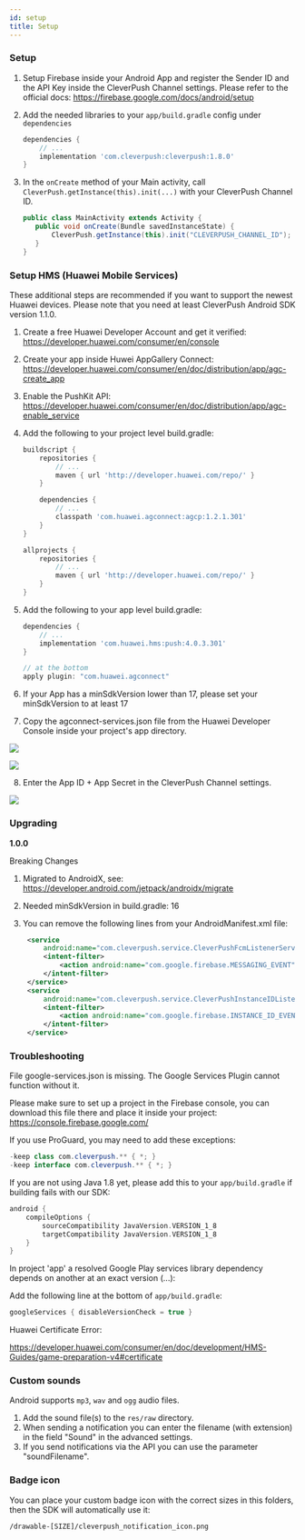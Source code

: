 ```yaml
---
id: setup
title: Setup
---
```


### Setup

1. Setup Firebase inside your Android App and register the Sender ID and the API Key inside the CleverPush Channel settings. Please refer to the official docs: https://firebase.google.com/docs/android/setup

2. Add the needed libraries to your `app/build.gradle` config under `dependencies`

    ```groovy
    dependencies {
        // ...
        implementation 'com.cleverpush:cleverpush:1.8.0'
    }
    ```

3. In the `onCreate` method of your Main activity, call `CleverPush.getInstance(this).init(...)` with your CleverPush Channel ID.
    
    ```java
    public class MainActivity extends Activity {
       public void onCreate(Bundle savedInstanceState) {
           CleverPush.getInstance(this).init("CLEVERPUSH_CHANNEL_ID");
       }
    }
    ```

### Setup HMS (Huawei Mobile Services)

These additional steps are recommended if you want to support the newest Huawei devices. Please note that you need at least CleverPush Android SDK version 1.1.0.

1. Create a free Huawei Developer Account and get it verified:
https://developer.huawei.com/consumer/en/console

2. Create your app inside Huwei AppGallery Connect:
https://developer.huawei.com/consumer/en/doc/distribution/app/agc-create_app

3. Enable the PushKit API:
https://developer.huawei.com/consumer/en/doc/distribution/app/agc-enable_service

4. Add the following to your project level build.gradle:

    ```groovy
    buildscript {
        repositories {
            // ...
            maven { url 'http://developer.huawei.com/repo/' }
        }

        dependencies {
            // ...
            classpath 'com.huawei.agconnect:agcp:1.2.1.301'
        }
    }

    allprojects {
        repositories {
            // ...
            maven { url 'http://developer.huawei.com/repo/' }
        }
    }
    ```

5. Add the following to your app level build.gradle:

    ```groovy
    dependencies {
        // ...
        implementation 'com.huawei.hms:push:4.0.3.301'
    }

    // at the bottom
    apply plugin: "com.huawei.agconnect"
    ```

6. If your App has a minSdkVersion lower than 17, please set your minSdkVersion to at least 17

7. Copy the agconnect-services.json file from the Huawei Developer Console inside your project's app directory.

![](https://developer.huawei.com/consumer/en/codelab/HMSPushKit/img/e3ba1922aeb8774c.png)

![](https://developer.huawei.com/consumer/en/codelab/HMSPushKit/img/1c8d1d055360d1a7.PNG)

8. Enter the App ID + App Secret in the CleverPush Channel settings.

![](https://cleverpush.zendesk.com/hc/article_attachments/360013127159/Bildschirmfoto_2020-06-13_um_13.21.40.png)


### Upgrading

**1.0.0**

Breaking Changes

1. Migrated to AndroidX, see: https://developer.android.com/jetpack/androidx/migrate

2. Needed minSdkVersion in build.gradle: 16

3. You can remove the following lines from your AndroidManifest.xml file:
   ```xml
    <service
        android:name="com.cleverpush.service.CleverPushFcmListenerService">
        <intent-filter>
            <action android:name="com.google.firebase.MESSAGING_EVENT" />
        </intent-filter>
    </service>
    <service
        android:name="com.cleverpush.service.CleverPushInstanceIDListenerService">
        <intent-filter>
            <action android:name="com.google.firebase.INSTANCE_ID_EVENT" />
        </intent-filter>
    </service>
    ```

### Troubleshooting

File google-services.json is missing. The Google Services Plugin cannot function without it.

Please make sure to set up a project in the Firebase console, you can download this file there and place it inside your project: https://console.firebase.google.com/

If you use ProGuard, you may need to add these exceptions:

```java
-keep class com.cleverpush.** { *; }
-keep interface com.cleverpush.** { *; }
```

If you are not using Java 1.8 yet, please add this to your `app/build.gradle` if building fails with our SDK:

```groovy
android {
    compileOptions {
        sourceCompatibility JavaVersion.VERSION_1_8
        targetCompatibility JavaVersion.VERSION_1_8
    }
}
```

In project 'app' a resolved Google Play services library dependency depends on another at an exact version (...):

Add the following line at the bottom of `app/build.gradle`:

```groovy
googleServices { disableVersionCheck = true }
```


Huawei Certificate Error:

https://developer.huawei.com/consumer/en/doc/development/HMS-Guides/game-preparation-v4#certificate


### Custom sounds

Android supports `mp3`, `wav` and `ogg` audio files.

1. Add the sound file(s) to the `res/raw` directory.
2. When sending a notification you can enter the filename (with extension) in the field "Sound" in the advanced settings.
3. If you send notifications via the API you can use the parameter "soundFilename".


### Badge icon

You can place your custom badge icon with the correct sizes in this folders, then the SDK will automatically use it:

```
/drawable-[SIZE]/cleverpush_notification_icon.png
```
